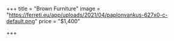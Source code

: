 +++
title = "Brown Furniture"
image = "https://ferreti.eu/app/uploads/2021/04/paplonvankus-627x0-c-default.png"
price = "$1,400"

+++